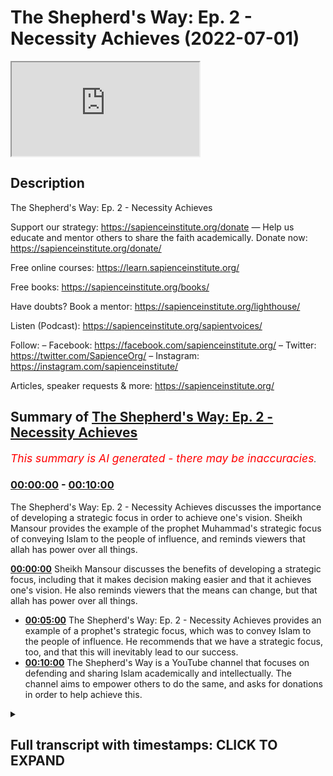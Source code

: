 # The Shepherd's Way: Ep. 2 - Necessity Achieves (2022-07-01)

<iframe loading='lazy' src='https://www.youtube.com/embed/kGH0krX3lwE'></iframe>

## Description

The Shepherd's Way: Ep. 2 - Necessity Achieves

Support our strategy:
https://sapienceinstitute.org/donate
—
Help us educate and mentor others to share the faith academically.
Donate now: https://sapienceinstitute.org/donate/ 

Free online courses: https://learn.sapienceinstitute.org/

Free books: https://sapienceinstitute.org/books/

Have doubts? Book a mentor: https://sapienceinstitute.org/lighthouse/

Listen (Podcast): https://sapienceinstitute.org/sapientvoices/

Follow:
– Facebook: https://facebook.com/sapienceinstitute.org/ 
– Twitter: https://twitter.com/SapienceOrg/ 
– Instagram: https://instagram.com/sapienceinstitute/ 

Articles, speaker requests & more: https://sapienceinstitute.org/

## Summary of [The Shepherd's Way: Ep. 2 - Necessity Achieves](https://www.youtube.com/watch?v=kGH0krX3lwE)


*<span style="color:red; font-size:125%">This summary is AI generated - there may be inaccuracies</span>. [](/)*

### [00:00:00](https://www.youtube.com/watch?v=kGH0krX3lwE&t=0) - [00:10:00](https://www.youtube.com/watch?v=kGH0krX3lwE&t=600)

The Shepherd's Way: Ep. 2 - Necessity Achieves discusses the importance of developing a strategic focus in order to achieve one's vision. Sheikh Mansour provides the example of the prophet Muhammad's strategic focus of conveying Islam to the people of influence, and reminds viewers that allah has power over all things.

**[00:00:00](https://www.youtube.com/watch?v=kGH0krX3lwE&t=0)** Sheikh Mansour discusses the benefits of developing a strategic focus, including that it makes decision making easier and that it achieves one's vision. He also reminds viewers that the means can change, but that allah has power over all things.
* **[00:05:00](https://www.youtube.com/watch?v=kGH0krX3lwE&t=300)** The Shepherd's Way: Ep. 2 - Necessity Achieves provides an example of a prophet's strategic focus, which was to convey Islam to the people of influence. He recommends that we have a strategic focus, too, and that this will inevitably lead to our success.
* **[00:10:00](https://www.youtube.com/watch?v=kGH0krX3lwE&t=600)** The Shepherd's Way is a YouTube channel that focuses on defending and sharing Islam academically and intellectually. The channel aims to empower others to do the same, and asks for donations in order to help achieve this.

<details><summary><h2>Full transcript with timestamps: CLICK TO EXPAND</h2></summary>

[0:00:14](https://youtu.be/kGH0krX3lwE?t=14) and sisters and friends and welcome to  
[0:00:16](https://youtu.be/kGH0krX3lwE?t=16) the second episode of our hija series  
[0:00:20](https://youtu.be/kGH0krX3lwE?t=20) the shepherd's way  
[0:00:22](https://youtu.be/kGH0krX3lwE?t=22) and now we're going to be talking about  
[0:00:23](https://youtu.be/kGH0krX3lwE?t=23) the second timeless leadership lesson  
[0:00:26](https://youtu.be/kGH0krX3lwE?t=26) which is necessity achieves in other  
[0:00:29](https://youtu.be/kGH0krX3lwE?t=29) words be strategic have a strategic  
[0:00:32](https://youtu.be/kGH0krX3lwE?t=32) focus  
[0:00:34](https://youtu.be/kGH0krX3lwE?t=34) brothers and sisters you have to realize  
[0:00:36](https://youtu.be/kGH0krX3lwE?t=36) that it's not just about having a goal  
[0:00:38](https://youtu.be/kGH0krX3lwE?t=38) you need to be able to achieve that goal  
[0:00:41](https://youtu.be/kGH0krX3lwE?t=41) in some way in other words you have to  
[0:00:44](https://youtu.be/kGH0krX3lwE?t=44) develop a strategy  
[0:00:46](https://youtu.be/kGH0krX3lwE?t=46) to ensure your vision becomes a reality  
[0:00:49](https://youtu.be/kGH0krX3lwE?t=49) now what is a strategy  
[0:00:51](https://youtu.be/kGH0krX3lwE?t=51) a strategy or a strategic focus  
[0:00:54](https://youtu.be/kGH0krX3lwE?t=54) is  
[0:00:55](https://youtu.be/kGH0krX3lwE?t=55) the key areas of work  
[0:00:57](https://youtu.be/kGH0krX3lwE?t=57) or domains of activity that would  
[0:01:00](https://youtu.be/kGH0krX3lwE?t=60) necessarily lead to your vision becoming  
[0:01:01](https://youtu.be/kGH0krX3lwE?t=61) a reality  
[0:01:03](https://youtu.be/kGH0krX3lwE?t=63) so ask yourself two key questions to  
[0:01:05](https://youtu.be/kGH0krX3lwE?t=65) develop a strategic focus number one  
[0:01:08](https://youtu.be/kGH0krX3lwE?t=68) what are the actions activities  
[0:01:10](https://youtu.be/kGH0krX3lwE?t=70) resources and relationships that you  
[0:01:13](https://youtu.be/kGH0krX3lwE?t=73) need to make your vision a reality  
[0:01:15](https://youtu.be/kGH0krX3lwE?t=75) number two can i demonstrate can you  
[0:01:18](https://youtu.be/kGH0krX3lwE?t=78) demonstrate that the actions that you  
[0:01:21](https://youtu.be/kGH0krX3lwE?t=81) have chosen  
[0:01:23](https://youtu.be/kGH0krX3lwE?t=83) the domains of activities that you have  
[0:01:25](https://youtu.be/kGH0krX3lwE?t=85) selected  
[0:01:27](https://youtu.be/kGH0krX3lwE?t=87) are necessarily going to lead to your  
[0:01:29](https://youtu.be/kGH0krX3lwE?t=89) vision  
[0:01:30](https://youtu.be/kGH0krX3lwE?t=90) if they don't they need to reevaluate  
[0:01:33](https://youtu.be/kGH0krX3lwE?t=93) because you have to select domains of  
[0:01:34](https://youtu.be/kGH0krX3lwE?t=94) activity or actions that would  
[0:01:37](https://youtu.be/kGH0krX3lwE?t=97) necessarily lead to your vision and  
[0:01:39](https://youtu.be/kGH0krX3lwE?t=99) remember brothers and sisters consult do  
[0:01:42](https://youtu.be/kGH0krX3lwE?t=102) sure  
[0:01:44](https://youtu.be/kGH0krX3lwE?t=104) brainstorm  
[0:01:45](https://youtu.be/kGH0krX3lwE?t=105) look at best practice  
[0:01:47](https://youtu.be/kGH0krX3lwE?t=107) consult  
[0:01:48](https://youtu.be/kGH0krX3lwE?t=108) experts  
[0:01:49](https://youtu.be/kGH0krX3lwE?t=109) see what has been achieved before and  
[0:01:52](https://youtu.be/kGH0krX3lwE?t=112) how it has been achieved  
[0:01:54](https://youtu.be/kGH0krX3lwE?t=114) all of this is going to help you to  
[0:01:56](https://youtu.be/kGH0krX3lwE?t=116) formulate your strategic focus  
[0:01:58](https://youtu.be/kGH0krX3lwE?t=118) and there are four main benefits  
[0:02:00](https://youtu.be/kGH0krX3lwE?t=120) brothers and sisters of a strategic  
[0:02:02](https://youtu.be/kGH0krX3lwE?t=122) focus number one  
[0:02:04](https://youtu.be/kGH0krX3lwE?t=124) focus itself yes that's one of its  
[0:02:06](https://youtu.be/kGH0krX3lwE?t=126) benefits you will have a focus and that  
[0:02:09](https://youtu.be/kGH0krX3lwE?t=129) means you will use your resources wisely  
[0:02:12](https://youtu.be/kGH0krX3lwE?t=132) and place them at the service of your  
[0:02:14](https://youtu.be/kGH0krX3lwE?t=134) vision number two  
[0:02:16](https://youtu.be/kGH0krX3lwE?t=136) it makes decision making easier  
[0:02:18](https://youtu.be/kGH0krX3lwE?t=138) because you know what needs to be done  
[0:02:21](https://youtu.be/kGH0krX3lwE?t=141) so you know how to say no to things that  
[0:02:23](https://youtu.be/kGH0krX3lwE?t=143) will not lead to the fulfillment of your  
[0:02:25](https://youtu.be/kGH0krX3lwE?t=145) vision number three it helps you plan  
[0:02:28](https://youtu.be/kGH0krX3lwE?t=148) since you know what needs to be done  
[0:02:30](https://youtu.be/kGH0krX3lwE?t=150) go and do it  
[0:02:32](https://youtu.be/kGH0krX3lwE?t=152) and finally number four  
[0:02:34](https://youtu.be/kGH0krX3lwE?t=154) it achieves your vision this is  
[0:02:36](https://youtu.be/kGH0krX3lwE?t=156) fundamental this is a fundamental  
[0:02:37](https://youtu.be/kGH0krX3lwE?t=157) benefit it actually achieves your vision  
[0:02:40](https://youtu.be/kGH0krX3lwE?t=160) now bear in mind you can always revise  
[0:02:43](https://youtu.be/kGH0krX3lwE?t=163) your strategy because as you continue on  
[0:02:45](https://youtu.be/kGH0krX3lwE?t=165) this path you'll gain more experience  
[0:02:48](https://youtu.be/kGH0krX3lwE?t=168) and knowledge and wisdom and you'll  
[0:02:50](https://youtu.be/kGH0krX3lwE?t=170) realize that you may have to do some  
[0:02:52](https://youtu.be/kGH0krX3lwE?t=172) strategic tweaks  
[0:02:53](https://youtu.be/kGH0krX3lwE?t=173) but remember with the strategy you're  
[0:02:56](https://youtu.be/kGH0krX3lwE?t=176) more likely to make an impact and you're  
[0:02:59](https://youtu.be/kGH0krX3lwE?t=179) more likely to ensure that your vision  
[0:03:01](https://youtu.be/kGH0krX3lwE?t=181) becomes a reality now please note  
[0:03:04](https://youtu.be/kGH0krX3lwE?t=184) brothers and sisters do not think your  
[0:03:07](https://youtu.be/kGH0krX3lwE?t=187) strategy has intrinsic value  
[0:03:09](https://youtu.be/kGH0krX3lwE?t=189) plan  
[0:03:10](https://youtu.be/kGH0krX3lwE?t=190) in pencil  
[0:03:12](https://youtu.be/kGH0krX3lwE?t=192) what do i mean by that because the plan  
[0:03:14](https://youtu.be/kGH0krX3lwE?t=194) of allah subhanahu wa ta'ala is always  
[0:03:17](https://youtu.be/kGH0krX3lwE?t=197) going to manifest itself  
[0:03:19](https://youtu.be/kGH0krX3lwE?t=199) and know and realize that it's only  
[0:03:21](https://youtu.be/kGH0krX3lwE?t=201) through allah's help  
[0:03:23](https://youtu.be/kGH0krX3lwE?t=203) and his mercy and his power that your  
[0:03:26](https://youtu.be/kGH0krX3lwE?t=206) vision will become a reality it's not  
[0:03:28](https://youtu.be/kGH0krX3lwE?t=208) your strategy itself there is no  
[0:03:30](https://youtu.be/kGH0krX3lwE?t=210) intrinsic value in your strategy  
[0:03:32](https://youtu.be/kGH0krX3lwE?t=212) remember  
[0:03:35](https://youtu.be/kGH0krX3lwE?t=215) there is no true power apart from the  
[0:03:38](https://youtu.be/kGH0krX3lwE?t=218) power of allah  
[0:03:39](https://youtu.be/kGH0krX3lwE?t=219) yes we must strategize we must plan we  
[0:03:42](https://youtu.be/kGH0krX3lwE?t=222) must seek the means but fundamentally at  
[0:03:45](https://youtu.be/kGH0krX3lwE?t=225) the end of the day it's not because of  
[0:03:48](https://youtu.be/kGH0krX3lwE?t=228) your strategy is because of the will and  
[0:03:50](https://youtu.be/kGH0krX3lwE?t=230) mercy and power of allah  
[0:03:52](https://youtu.be/kGH0krX3lwE?t=232) remember this  
[0:03:53](https://youtu.be/kGH0krX3lwE?t=233) remember this is very important because  
[0:03:56](https://youtu.be/kGH0krX3lwE?t=236) you don't want to give your strategy  
[0:03:57](https://youtu.be/kGH0krX3lwE?t=237) some kind of intrinsic power or ability  
[0:04:00](https://youtu.be/kGH0krX3lwE?t=240) because this is fundamentally not in  
[0:04:02](https://youtu.be/kGH0krX3lwE?t=242) line with our world view it's not in  
[0:04:04](https://youtu.be/kGH0krX3lwE?t=244) line with tawheed  
[0:04:06](https://youtu.be/kGH0krX3lwE?t=246) not in line with the oneness of allah  
[0:04:08](https://youtu.be/kGH0krX3lwE?t=248) subhanahu wa ta'ala so from this  
[0:04:10](https://youtu.be/kGH0krX3lwE?t=250) perspective  
[0:04:11](https://youtu.be/kGH0krX3lwE?t=251) rely on allah alone not your strategy  
[0:04:14](https://youtu.be/kGH0krX3lwE?t=254) yes  
[0:04:14](https://youtu.be/kGH0krX3lwE?t=254) we have to seek the means but remember  
[0:04:16](https://youtu.be/kGH0krX3lwE?t=256) the means can change  
[0:04:18](https://youtu.be/kGH0krX3lwE?t=258) but allah has power over all things  
[0:04:21](https://youtu.be/kGH0krX3lwE?t=261) remember allah is in control and this is  
[0:04:25](https://youtu.be/kGH0krX3lwE?t=265) beautifully articulated in the quran in  
[0:04:27](https://youtu.be/kGH0krX3lwE?t=267) chapter 11 verses 87 and 88.  
[0:04:31](https://youtu.be/kGH0krX3lwE?t=271) they asked sarcastically  
[0:04:34](https://youtu.be/kGH0krX3lwE?t=274) does your prayer command you that we  
[0:04:36](https://youtu.be/kGH0krX3lwE?t=276) should abandon what our forefathers  
[0:04:38](https://youtu.be/kGH0krX3lwE?t=278) worshipped or give up managing our  
[0:04:40](https://youtu.be/kGH0krX3lwE?t=280) wealth as we please indeed  
[0:04:42](https://youtu.be/kGH0krX3lwE?t=282) you are such a tolerant sensible man  
[0:04:45](https://youtu.be/kGH0krX3lwE?t=285) he said  
[0:04:47](https://youtu.be/kGH0krX3lwE?t=287) o my people consider if i stand on a  
[0:04:50](https://youtu.be/kGH0krX3lwE?t=290) clear proof from my lord  
[0:04:53](https://youtu.be/kGH0krX3lwE?t=293) and he has blessed me with a good  
[0:04:54](https://youtu.be/kGH0krX3lwE?t=294) provision from him  
[0:04:56](https://youtu.be/kGH0krX3lwE?t=296) i do not want to do  
[0:04:58](https://youtu.be/kGH0krX3lwE?t=298) what i am forbidding you from  
[0:05:00](https://youtu.be/kGH0krX3lwE?t=300) i only intend reform to the best of my  
[0:05:03](https://youtu.be/kGH0krX3lwE?t=303) ability and this is the key point  
[0:05:05](https://youtu.be/kGH0krX3lwE?t=305) my success comes only through allah in  
[0:05:09](https://youtu.be/kGH0krX3lwE?t=309) him i trust and to him  
[0:05:12](https://youtu.be/kGH0krX3lwE?t=312) i turn so brothers and sisters we should  
[0:05:14](https://youtu.be/kGH0krX3lwE?t=314) be like  
[0:05:16](https://youtu.be/kGH0krX3lwE?t=316) that we understand and affirm and  
[0:05:19](https://youtu.be/kGH0krX3lwE?t=319) internalize and actualize  
[0:05:22](https://youtu.be/kGH0krX3lwE?t=322) that success  
[0:05:23](https://youtu.be/kGH0krX3lwE?t=323) is only through allah and we must rely  
[0:05:26](https://youtu.be/kGH0krX3lwE?t=326) and trust in allah alone so brothers and  
[0:05:29](https://youtu.be/kGH0krX3lwE?t=329) sisters let me tie all of this together  
[0:05:32](https://youtu.be/kGH0krX3lwE?t=332) with an example as you're aware our  
[0:05:34](https://youtu.be/kGH0krX3lwE?t=334) vision at sapience institute is a world  
[0:05:36](https://youtu.be/kGH0krX3lwE?t=336) that receives the message of islam and  
[0:05:39](https://youtu.be/kGH0krX3lwE?t=339) our strategic focus is that us as a team  
[0:05:41](https://youtu.be/kGH0krX3lwE?t=341) we as a team defend and share islam  
[0:05:44](https://youtu.be/kGH0krX3lwE?t=344) academically and intellectually and  
[0:05:47](https://youtu.be/kGH0krX3lwE?t=347) significantly we develop create and  
[0:05:49](https://youtu.be/kGH0krX3lwE?t=349) empower others to do so the same  
[0:05:53](https://youtu.be/kGH0krX3lwE?t=353) now this will involve  
[0:05:54](https://youtu.be/kGH0krX3lwE?t=354) downward training  
[0:05:56](https://youtu.be/kGH0krX3lwE?t=356) down to influentials debates and  
[0:05:58](https://youtu.be/kGH0krX3lwE?t=358) dialogues videos essays books and  
[0:06:02](https://youtu.be/kGH0krX3lwE?t=362) research and much more so as you can see  
[0:06:05](https://youtu.be/kGH0krX3lwE?t=365) these actions are derived from our  
[0:06:07](https://youtu.be/kGH0krX3lwE?t=367) strategic focus and we are focused on  
[0:06:09](https://youtu.be/kGH0krX3lwE?t=369) these actions because we believe they  
[0:06:11](https://youtu.be/kGH0krX3lwE?t=371) will necessarily lead to the fulfillment  
[0:06:14](https://youtu.be/kGH0krX3lwE?t=374) of our vision  
[0:06:16](https://youtu.be/kGH0krX3lwE?t=376) now let me give you a prophetic example  
[0:06:19](https://youtu.be/kGH0krX3lwE?t=379) and once again brothers and sisters we  
[0:06:21](https://youtu.be/kGH0krX3lwE?t=381) are inspired by the prophet muhammed  
[0:06:25](https://youtu.be/kGH0krX3lwE?t=385) because when you read his history you  
[0:06:27](https://youtu.be/kGH0krX3lwE?t=387) will understand that he had a strategic  
[0:06:30](https://youtu.be/kGH0krX3lwE?t=390) focus he had a focus and what was that  
[0:06:34](https://youtu.be/kGH0krX3lwE?t=394) focus  
[0:06:35](https://youtu.be/kGH0krX3lwE?t=395) generally speaking his main focus was to  
[0:06:38](https://youtu.be/kGH0krX3lwE?t=398) convey islam in other words that there  
[0:06:40](https://youtu.be/kGH0krX3lwE?t=400) is no deity worthy of worship except  
[0:06:42](https://youtu.be/kGH0krX3lwE?t=402) allah  
[0:06:44](https://youtu.be/kGH0krX3lwE?t=404) and that conveying of islam was  
[0:06:46](https://youtu.be/kGH0krX3lwE?t=406) particularly being conveyed to the  
[0:06:49](https://youtu.be/kGH0krX3lwE?t=409) people of influence in other words the  
[0:06:51](https://youtu.be/kGH0krX3lwE?t=411) tribal leaders and and this is very  
[0:06:53](https://youtu.be/kGH0krX3lwE?t=413) significant he developed the sahaba the  
[0:06:56](https://youtu.be/kGH0krX3lwE?t=416) companions to lead and spread islam  
[0:07:00](https://youtu.be/kGH0krX3lwE?t=420) now  
[0:07:02](https://youtu.be/kGH0krX3lwE?t=422) in his book leadership lessons from the  
[0:07:04](https://youtu.be/kGH0krX3lwE?t=424) life of rasulallah  
[0:07:08](https://youtu.be/kGH0krX3lwE?t=428) summarizes  
[0:07:09](https://youtu.be/kGH0krX3lwE?t=429) a key part of the prophets sallallahu  
[0:07:12](https://youtu.be/kGH0krX3lwE?t=432) alaihi wasallam's  
[0:07:14](https://youtu.be/kGH0krX3lwE?t=434) strategic focus which is developing the  
[0:07:16](https://youtu.be/kGH0krX3lwE?t=436) sahaba  
[0:07:17](https://youtu.be/kGH0krX3lwE?t=437) he writes  
[0:07:19](https://youtu.be/kGH0krX3lwE?t=439) no goal can be achieved by anyone alone  
[0:07:22](https://youtu.be/kGH0krX3lwE?t=442) no matter how talented or powerful or  
[0:07:24](https://youtu.be/kGH0krX3lwE?t=444) wealthy that person may be  
[0:07:26](https://youtu.be/kGH0krX3lwE?t=446) the biggest challenge for any leader  
[0:07:28](https://youtu.be/kGH0krX3lwE?t=448) indeed the single factor which can mean  
[0:07:30](https://youtu.be/kGH0krX3lwE?t=450) success or failure of his mission  
[0:07:33](https://youtu.be/kGH0krX3lwE?t=453) is his ability to inspire others to  
[0:07:35](https://youtu.be/kGH0krX3lwE?t=455) follow him and commit time energy wealth  
[0:07:39](https://youtu.be/kGH0krX3lwE?t=459) and talent for the achievement of his  
[0:07:42](https://youtu.be/kGH0krX3lwE?t=462) goal  
[0:07:43](https://youtu.be/kGH0krX3lwE?t=463) the key to achieving this attention and  
[0:07:45](https://youtu.be/kGH0krX3lwE?t=465) commitment of people does not lie in  
[0:07:47](https://youtu.be/kGH0krX3lwE?t=467) paying money or granting favors or  
[0:07:49](https://youtu.be/kGH0krX3lwE?t=469) making inspiring speeches by ensuring  
[0:07:52](https://youtu.be/kGH0krX3lwE?t=472) how much you really love and care for  
[0:07:54](https://youtu.be/kGH0krX3lwE?t=474) your followers and then he continues  
[0:07:57](https://youtu.be/kGH0krX3lwE?t=477) a combination of picking the right  
[0:07:58](https://youtu.be/kGH0krX3lwE?t=478) people  
[0:07:59](https://youtu.be/kGH0krX3lwE?t=479) setting a high personal example and  
[0:08:02](https://youtu.be/kGH0krX3lwE?t=482) intensive hands-on training  
[0:08:06](https://youtu.be/kGH0krX3lwE?t=486) created not one but a set of leaders who  
[0:08:09](https://youtu.be/kGH0krX3lwE?t=489) were able to take his message forward  
[0:08:11](https://youtu.be/kGH0krX3lwE?t=491) long after he passed away  
[0:08:14](https://youtu.be/kGH0krX3lwE?t=494) and this is so true brothers and sisters  
[0:08:17](https://youtu.be/kGH0krX3lwE?t=497) and think about this it's so inspiring  
[0:08:20](https://youtu.be/kGH0krX3lwE?t=500) eighty years  
[0:08:21](https://youtu.be/kGH0krX3lwE?t=501) after the death of the prophet salallahu  
[0:08:23](https://youtu.be/kGH0krX3lwE?t=503) alaihi wasallam where were the muslims  
[0:08:26](https://youtu.be/kGH0krX3lwE?t=506) where were we we were in multan in  
[0:08:28](https://youtu.be/kGH0krX3lwE?t=508) pakistan and we were in spain spreading  
[0:08:31](https://youtu.be/kGH0krX3lwE?t=511) the peace justice and mercy of islam  
[0:08:34](https://youtu.be/kGH0krX3lwE?t=514) across the world and what's very  
[0:08:35](https://youtu.be/kGH0krX3lwE?t=515) inspiring brothers and sisters is how  
[0:08:38](https://youtu.be/kGH0krX3lwE?t=518) this played out in history  
[0:08:40](https://youtu.be/kGH0krX3lwE?t=520) eighty years after the death of the  
[0:08:42](https://youtu.be/kGH0krX3lwE?t=522) prophet sallallahu alaihi wasallam  
[0:08:45](https://youtu.be/kGH0krX3lwE?t=525) where were the muslims where were we we  
[0:08:47](https://youtu.be/kGH0krX3lwE?t=527) were in multan in pakistan and we were  
[0:08:50](https://youtu.be/kGH0krX3lwE?t=530) in spain spreading the peace justice and  
[0:08:52](https://youtu.be/kGH0krX3lwE?t=532) mess of islam all around the world  
[0:08:54](https://youtu.be/kGH0krX3lwE?t=534) but it was 82 years after the death of  
[0:08:57](https://youtu.be/kGH0krX3lwE?t=537) the prophet sallallahu alaihi wasallam  
[0:09:00](https://youtu.be/kGH0krX3lwE?t=540) that the muslims decided to fix the  
[0:09:03](https://youtu.be/kGH0krX3lwE?t=543) mosque of the prophet sallallahu alaihi  
[0:09:06](https://youtu.be/kGH0krX3lwE?t=546) wasallam because it was leaking water  
[0:09:10](https://youtu.be/kGH0krX3lwE?t=550) so to conclude brothers and sisters  
[0:09:13](https://youtu.be/kGH0krX3lwE?t=553) have a strategic focus necessity  
[0:09:16](https://youtu.be/kGH0krX3lwE?t=556) achieves  
[0:09:17](https://youtu.be/kGH0krX3lwE?t=557) have a set of actions or domains of  
[0:09:20](https://youtu.be/kGH0krX3lwE?t=560) activity that would necessarily lead to  
[0:09:23](https://youtu.be/kGH0krX3lwE?t=563) the fulfillment of your vision it's not  
[0:09:25](https://youtu.be/kGH0krX3lwE?t=565) just good having a vision having a goal  
[0:09:28](https://youtu.be/kGH0krX3lwE?t=568) you need to have a plan of action how to  
[0:09:31](https://youtu.be/kGH0krX3lwE?t=571) achieve your goal  
[0:09:33](https://youtu.be/kGH0krX3lwE?t=573) follow the prophetic way of having a  
[0:09:36](https://youtu.be/kGH0krX3lwE?t=576) strategic focused brothers and sisters  
[0:09:39](https://youtu.be/kGH0krX3lwE?t=579) so to end brothers and sisters i would  
[0:09:41](https://youtu.be/kGH0krX3lwE?t=581) like to remind you again that we're  
[0:09:42](https://youtu.be/kGH0krX3lwE?t=582) experiencing the blessed days of  
[0:09:44](https://youtu.be/kGH0krX3lwE?t=584) dulhidja  
[0:09:45](https://youtu.be/kGH0krX3lwE?t=585) and remember remember  
[0:09:48](https://youtu.be/kGH0krX3lwE?t=588) the deeds performed during these days  
[0:09:52](https://youtu.be/kGH0krX3lwE?t=592) are more rewardable than the deeds  
[0:09:54](https://youtu.be/kGH0krX3lwE?t=594) performed during the days of ramadan  
[0:09:58](https://youtu.be/kGH0krX3lwE?t=598) so we ask you to support our strategic  
[0:10:00](https://youtu.be/kGH0krX3lwE?t=600) focus which is  
[0:10:03](https://youtu.be/kGH0krX3lwE?t=603) defending and sharing islam academically  
[0:10:05](https://youtu.be/kGH0krX3lwE?t=605) and intellectually and developing  
[0:10:07](https://youtu.be/kGH0krX3lwE?t=607) empowering and creating others to be  
[0:10:09](https://youtu.be/kGH0krX3lwE?t=609) able to do so as well  
[0:10:12](https://youtu.be/kGH0krX3lwE?t=612) please brothers and sisters donate  
[0:10:14](https://youtu.be/kGH0krX3lwE?t=614) generously click the button or the link  
[0:10:17](https://youtu.be/kGH0krX3lwE?t=617) below and donate now  
</details>
